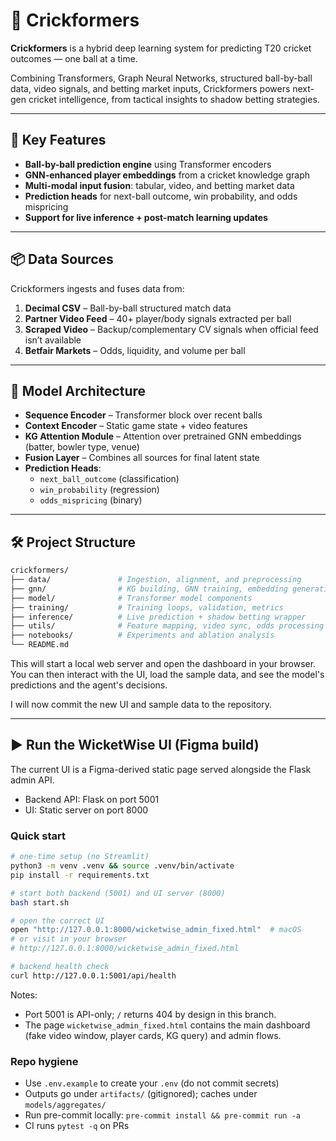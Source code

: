 # 🏏 Crickformers

**Crickformers** is a hybrid deep learning system for predicting T20 cricket outcomes — one ball at a time.

Combining Transformers, Graph Neural Networks, structured ball-by-ball data, video signals, and betting market inputs, Crickformers powers next-gen cricket intelligence, from tactical insights to shadow betting strategies.

---

## 🚀 Key Features

- **Ball-by-ball prediction engine** using Transformer encoders
- **GNN-enhanced player embeddings** from a cricket knowledge graph
- **Multi-modal input fusion**: tabular, video, and betting market data
- **Prediction heads** for next-ball outcome, win probability, and odds mispricing
- **Support for live inference + post-match learning updates**

---

## 📦 Data Sources

Crickformers ingests and fuses data from:

1. **Decimal CSV** – Ball-by-ball structured match data  
2. **Partner Video Feed** – 40+ player/body signals extracted per ball  
3. **Scraped Video** – Backup/complementary CV signals when official feed isn’t available  
4. **Betfair Markets** – Odds, liquidity, and volume per ball

---

## 🧠 Model Architecture

- **Sequence Encoder** – Transformer block over recent balls
- **Context Encoder** – Static game state + video features
- **KG Attention Module** – Attention over pretrained GNN embeddings (batter, bowler type, venue)
- **Fusion Layer** – Combines all sources for final latent state
- **Prediction Heads**:
  - `next_ball_outcome` (classification)
  - `win_probability` (regression)
  - `odds_mispricing` (binary)

---

## 🛠️ Project Structure

```bash
crickformers/
├── data/               # Ingestion, alignment, and preprocessing
├── gnn/                # KG building, GNN training, embedding generation
├── model/              # Transformer model components
├── training/           # Training loops, validation, metrics
├── inference/          # Live prediction + shadow betting wrapper
├── utils/              # Feature mapping, video sync, odds processing
├── notebooks/          # Experiments and ablation analysis
└── README.md
``` 

This will start a local web server and open the dashboard in your browser. You can then interact with the UI, load the sample data, and see the model's predictions and the agent's decisions.

I will now commit the new UI and sample data to the repository. 

---

## ▶️ Run the WicketWise UI (Figma build)

The current UI is a Figma-derived static page served alongside the Flask admin API.

- Backend API: Flask on port 5001
- UI: Static server on port 8000

### Quick start

```bash
# one-time setup (no Streamlit)
python3 -m venv .venv && source .venv/bin/activate
pip install -r requirements.txt

# start both backend (5001) and UI server (8000)
bash start.sh

# open the correct UI
open "http://127.0.0.1:8000/wicketwise_admin_fixed.html"  # macOS
# or visit in your browser
# http://127.0.0.1:8000/wicketwise_admin_fixed.html

# backend health check
curl http://127.0.0.1:5001/api/health
```

Notes:
- Port 5001 is API-only; `/` returns 404 by design in this branch.
- The page `wicketwise_admin_fixed.html` contains the main dashboard (fake video window, player cards, KG query) and admin flows.

### Repo hygiene
- Use `.env.example` to create your `.env` (do not commit secrets)
- Outputs go under `artifacts/` (gitignored); caches under `models/aggregates/`
- Run pre-commit locally: `pre-commit install && pre-commit run -a`
- CI runs `pytest -q` on PRs
